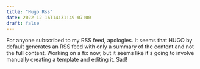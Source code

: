 ```yaml
---
title: "Hugo Rss"
date: 2022-12-16T14:31:49-07:00
draft: false
---
```


For anyone subscribed to my RSS feed, apologies.
It seems that HUGO by default generates an RSS feed with only a summary of the content and not the full content.
Working on a fix now, but it seems like it's going to involve manually creating a template and editing it.
Sad!
